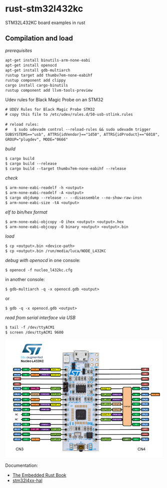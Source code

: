 # rust-stm32l432kc
STM32L432KC board examples in rust

## Compilation and load

*prerequisites*
```console
apt-get install binutils-arm-none-eabi
apt-get install openocd
apt-get install gdb-multiarch
rustup target add thumbv7em-none-eabihf
rustup component add clippy
cargo install cargo-binutils
rustup component add llvm-tools-preview
```

Udev rules for Black Magic Probe on an STM32
```
# UDEV Rules for Black Magic Probe STM32
# copy this file to /etc/udev/rules.d/50-usb-stlink.rules

# reload rules:
#   $ sudo udevadm control --reload-rules && sudo udevadm trigger
SUBSYSTEMS=="usb", ATTRS{idVendor}=="1d50", ATTRS{idProduct}=="6018", GROUP="plugdev", MODE="0666"
```

*build*
``` console
$ cargo build
$ cargo build --release
$ cargo build --target thumbv7em-none-eabihf --release  
```

*check*
```
$ arm-none-eabi-readelf -h <output>
$ arm-none-eabi-readelf -A <output>
$ cargo objdump --release -- --disassemble --no-show-raw-insn
$ arm-none-eabi-size -tA <output>
```

*elf to bin/hex format*
``` console
$ arm-none-eabi-objcopy -O ihex <output> <output>.hex 
$ arm-none-eabi-objcopy -O binary <output> <output>.bin 
```

*load*
``` console
$ cp <output>.bin <device-path>
$ cp <output>.bin /run/media/luca/NODE_L432KC
```

*debug with openocd*
in one console:
``` console
$ openocd -f nucleo_l432kc.cfg
```

in another console:
``` console
$ gdb-multiarch -q -x openocd.gdb <output>
```
or
``` console
$ gdb -q -x openocd.gdb <output>
```

*read from serial interface via USB*
``` console
$ tail -f /dev/ttyACM1
$ screen /dev/ttyACM1 9600
```

![](docs/nucleo_l432kc.png)


Documentation:
- [The Embedded Rust Book](https://doc.rust-lang.org/stable/embedded-book/)
- [stm32l4xx-hal](https://github.com/stm32-rs/stm32l4xx-hal)